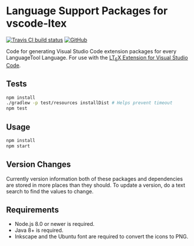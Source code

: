 # Language Support Packages for vscode-ltex

[![Travis CI build status](https://api.travis-ci.org/valentjn/vscode-ltex-languages.svg?branch=master)](https://www.travis-ci.org/valentjn/vscode-ltex-languages)
[![GitHub](https://img.shields.io/badge/-fork%20me%20on%20GitHub-blue)](https://github.com/valentjn/vscode-ltex-languages)

Code for generating Visual Studio Code extension packages for every LanguageTool Language. For use with the [LT<sub>E</sub>X Extension for Visual Studio Code](https://github.com/valentjn/vscode-ltex).

## Tests

```sh
npm install
./gradlew -p test/resources installDist # Helps prevent timeout
npm test
```

## Usage

```sh
npm install
npm start
```

## Version Changes

Currently version information both of these packages and dependencies are stored in more places than they should. To update a version, do a text search to find the values to change.

## Requirements

* Node.js 8.0 or newer is required.
* Java 8+ is required.
* Inkscape and the Ubuntu font are required to convert the icons to PNG.
